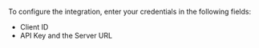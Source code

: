 To configure the integration, enter your credentials in the following fields:
- Client ID
- API Key
and the Server URL